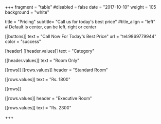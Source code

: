 +++
fragment = "table"
#disabled = false
date = "2017-10-10"
weight = 105
background = "white"

title = "Pricing"
subtitle= "Call us for today's best price"
#title_align = "left" # Default is center, can be left, right or center

[[buttons]]
  text = "Call Now For Today's Best Price"
  url = "tel:9869779944"
  color = "success"
  
[header]
  [[header.values]]
    text = "Category"

  [[header.values]]
    text = "Room Only"




[[rows]]
  [[rows.values]]
    header = "Standard Room"

  [[rows.values]]
    text = "Rs. 1800"



[[rows]]

[[rows.values]]
    header = "Executive Room"

  [[rows.values]]
    text = "Rs. 2300"

 
    



+++